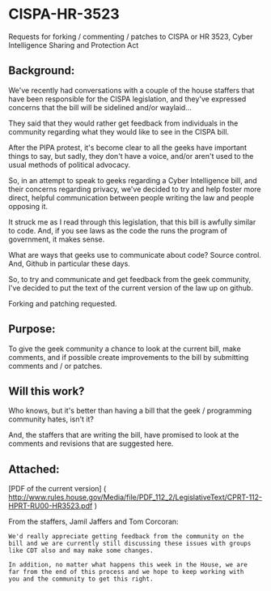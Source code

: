 CISPA-HR-3523
=============

Requests for forking / commenting / patches to CISPA or HR 3523, Cyber Intelligence Sharing and Protection Act

Background:
-----------

We've recently had conversations with a couple of the house staffers that have been responsible for the CISPA legislation, and they've expressed concerns that the bill will be sidelined and/or waylaid...

They said that they would rather get feedback from individuals in the community regarding what they would like to see in the CISPA bill.  

After the PIPA protest, it's become clear to all the geeks have  important things to say, but sadly, they don't have a voice, and/or aren't used to the usual methods of political advocacy.  

So, in an attempt to speak to geeks regarding a Cyber Intelligence bill, and their concerns regarding privacy, we've decided to try and help foster more direct, helpful communication between people writing the law and people opposing it.  

It struck me as I read through this legislation, that this bill is awfully similar to code.  And, if you see laws as the code the runs the program of government, it makes sense.  

What are ways that geeks use to communicate about code?  Source control.  And, Github in particular these days.  

So, to try and communicate and get feedback from the geek community, I've decided to put the text of the current version of the law up on github.  

Forking and patching requested.

Purpose:
--------

To give the geek community a chance to look at the current bill, make comments, and if possible create improvements to the bill by submitting comments and / or patches.  

Will this work?
---------------

Who knows, but it's better than having a bill that the geek / programming community hates, isn't it?  

And, the staffers that are writing the bill, have promised to look at the comments and revisions that are suggested here.  

Attached:
---------

[PDF of the current version] ( http://www.rules.house.gov/Media/file/PDF_112_2/LegislativeText/CPRT-112-HPRT-RU00-HR3523.pdf )

[PDF Report on the previous version]: (http://intelligence.house.gov/sites/intelligence.house.gov/files/documents/HR3523CommitteeReport.pdf)

From the staffers, Jamil Jaffers and Tom Corcoran:

	We'd really appreciate getting feedback from the community on the 
	bill and we are currently still discussing these issues with groups 
	like CDT also and may make some changes.

	In addition, no matter what happens this week in the House, we are 
	far from the end of this process and we hope to keep working with 
	you and the community to get this right.



